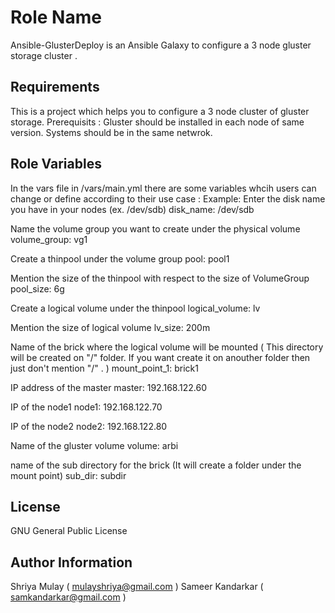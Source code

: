 Role Name
=========

Ansible-GlusterDeploy is an Ansible Galaxy to configure a 3 node gluster storage cluster . 

Requirements
------------

This is a project which helps you to configure a 3 node cluster of gluster storage. 
Prerequisits :
Gluster should be installed in each node of same version.
Systems should be in the same netwrok.

Role Variables
--------------
In the vars file in /vars/main.yml there are some variables whcih users can change or define according to their use case :
Example: 
 Enter the disk name you have in your nodes (ex. /dev/sdb)
    disk_name: /dev/sdb
    
 Name the volume group you want to create under the physical volume
    volume_group: vg1

 Create a thinpool under the volume group
    pool: pool1

 Mention the size of the thinpool with respect to the size of VolumeGroup
    pool_size: 6g

 Create a logical volume under the thinpool
    logical_volume: lv

 Mention the size of logical volume
    lv_size: 200m

 Name of the brick where the logical volume will be mounted ( This directory will be created on "/" folder. If you want create it on anouther folder then just don't mention "/" .  )
    mount_point_1: brick1

 IP address of the master 
    master: 192.168.122.60

 IP of the node1 
    node1: 192.168.122.70

 IP of the node2
    node2: 192.168.122.80

 Name of the gluster volume
    volume: arbi

 name of the sub directory for the brick (It will create a folder under the mount point)
    sub_dir: subdir

License
-------
GNU General Public License

Author Information
------------------
Shriya Mulay ( mulayshriya@gmail.com )
Sameer Kandarkar ( samkandarkar@gmail.com )
